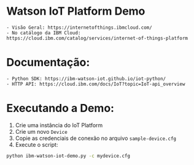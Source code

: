# Watson IoT Platform Demo

    - Visão Geral: https://internetofthings.ibmcloud.com/
    - No catálogo da IBM Cloud: https://cloud.ibm.com/catalog/services/internet-of-things-platform

# Documentação:

    - Python SDK: https://ibm-watson-iot.github.io/iot-python/
    - HTTP API: https://cloud.ibm.com/docs/IoT?topic=IoT-api_overview

# Executando a Demo:
    
1. Crie uma instância do IoT Platform
2. Crie um novo `Device`
3. Copie as credenciais de conexão no arquivo `sample-device.cfg`
4. Execute o script:

```bash
python ibm-watson-iot-demo.py -c mydevice.cfg 
```